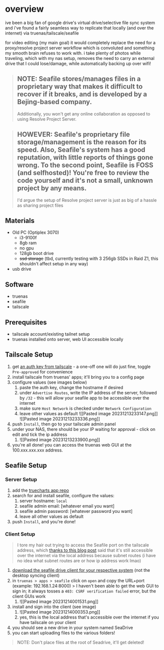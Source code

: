 # overview
ive been a big fan of google drive's virtual drive/selective file sync system and i've found a fairly seamless way to replicate that locally (and over the internet) via truenas/tailscale/seafile

for video editing (my main goal) it would completely replace the need for a proxy/resolve project server workflow which is convoluted and something my smooth brain refuses to work with. i take plenty of photos while traveling, which with my nas setup, removes the need to carry an external drive that I could lose/damage, while automatically backing up over wifi!

> NOTE:
> 	Seafile stores/manages files in a proprietary way that makes it difficult to recover if it breaks, and is developed by a Bejing-based company. 
> 	--
> 	Additionally, you won't get any online collaboration as opposed to using Resolve Project Server.

> HOWEVER:
> 	Seafile's proprietary file storage/management is the reason for its speed. Also, Seafile's system has a good reputation, with little reports of things gone wrong. To the second point, Seafile is FOSS (and selfhosted)! You're free to review the code yourself and it's not a small, unknown project by any means.
> 	--
> 	I'd argue the setup of Resolve project server is just as big of a hassle as sharing project files 

## Materials
- Old PC (Optiplex 3070)
  - i3-9100f
  - 8gb ram
  - no gpu
  - 128gb boot drive
  - ~~ssd storage~~ (tbd, currently testing with 3 256gb SSDs in Raid Z1, this shouldn't affect setup in any way)
- usb drive
## Software
- truenas
- seafile
- tailscale
## Prerequisites
- tailscale account/existing tailnet setup
- truenas installed onto server, web UI accessible locally
## Tailscale Setup
1. get [an auth key from tailscale](https://tailscale.com/kb/1085/auth-keys) - a one-off one will do just fine, toggle `Pre-approved` for convenience 
2. install tailscale from truenas' apps; it'll bring you to a config page
3. configure values (see images below)
	1. paste the auth key, change the hostname if desired
	2. under `Advertise Routes`, write the IP address of the server, followed by `/32` - this will allow your seafile app to be accessible over the internet
	3. make sure `Host Network` is checked under `Network Configuration`
	4. leave other values as default
![[Pasted image 20231213233147.png]]
![[Pasted image 20231213233336.png]]
4. push `Install`, then go to your tailscale admin panel
5. under your NAS, there should be your IP waiting for approval - click on edit and tick the ip address
	1. ![[Pasted image 20231213233900.png]]
6. you're all done! you can access the truenas web GUI at the 100.xxx.xxx.xxx address.
## Seafile Setup
### Server Setup
1. add the [truecharts app repo](https://truecharts.org/manual/SCALE/guides/getting-started/#adding-truecharts) 
2. search for and install seafile, configure the values:
	1. server hostname: `local`
	2. seafile admin email: [whatever email you want]
	3. seafile admin password: [whatever password you want]
	4. leave all other values as default
3. push `Install`, and you're done!
### Client Setup
> I tore my hair out trying to access the Seafile port on the tailscale address, which [thanks to this blog post](https://kressle.in/articles/2023/tailscale-on-truenas-scale) said that it's still accessible over the internet via the local address because subnet routes (i have no idea what subnet routes are or how ip address work lmao)
1. [download the seafile drive client for your respective system](https://www.seafile.com/en/download/) (not the desktop syncing client)
2. in `truenas > apps > seafile` click on `open` and copy the URL+port (example: 192.168.1.24:8000)
		> I haven't been able to get the web GUI to sign in; it always tosses a `403: CSRF verification failed` error, but the client GUIs work
	1. ![[Pasted image 20231214001531.png]]
4. install and sign into the client (see image)
	1. ![[Pasted image 20231214000353.png]]
	2. yes, this is the local address that's accessible over the internet if you have tailscale on your client
5. you should see a new drive in your system named SeaDrive
6. you can start uploading files to the various folders!
> NOTE: Don't place files at the root of Seadrive, it'll get deleted!